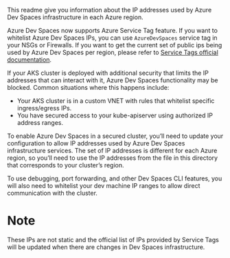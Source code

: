 This readme give you information about the IP addresses used by Azure Dev Spaces infrastructure in each Azure region. 

Azure Dev Spaces now supports Azure Service Tag feature. If you want to whitelist Azure Dev Spaces IPs, you can use `AzureDevSpaces` service tag in your NSGs or Firewalls. 
If you want to get the current set of public ips being used by Azure Dev Spaces per region, please refer to [Service Tags official documentation](https://docs.microsoft.com/en-us/azure/virtual-network/service-tags-overview#available-service-tags). 

If your AKS cluster is deployed with additional security that limits the IP addresses that can interact with it, Azure Dev Spaces functionality may be blocked. Common situations where this happens include: 
-	Your AKS cluster is in a custom VNET with rules that whitelist specific ingress/egress IPs.
-	You have secured access to your kube-apiserver using authorized IP address ranges. 

To enable Azure Dev Spaces in a secured cluster, you’ll need to update your configuration to allow IP addresses used by Azure Dev Spaces infrastructure services. The set of IP addresses is different for each Azure region, so you’ll need to use the IP addresses from the file in this directory that corresponds to your cluster’s region. 

To use debugging, port forwarding, and other Dev Spaces CLI features, you will also need to whitelist your dev machine IP ranges to allow direct communication with the cluster. 

# Note
These IPs are not static and the official list of IPs provided by Service Tags will be updated when there are changes in Dev Spaces infrastructure. 
